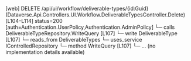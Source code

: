 [web] DELETE /api/ui/workflow/deliverable-types/{id:Guid}  (Dataverse.Api.Controllers.UI.Workflow.DeliverableTypesController.Delete)  [L104–L114] status=200 [auth=Authentication.UserPolicy,Authentication.AdminPolicy]
  └─ calls DeliverableTypeRepository.WriteQuery [L107]
  └─ write DeliverableType [L107]
    └─ reads_from DeliverableTypes
  └─ uses_service IControlledRepository<DeliverableType>
    └─ method WriteQuery [L107]
      └─ ... (no implementation details available)

